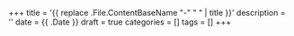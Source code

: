 +++
title = '{{ replace .File.ContentBaseName "-" " " | title }}'
description = ''
date = {{ .Date }}
draft = true
categories = []
tags = []
+++
